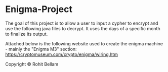 # Enigma-Project
The goal of this project is to allow a user to input a cypher to encrypt and use the following java files to decrypt. It uses the days of a specific month to finalize its output. 

Attached below is the following website used to create the enigma machine - mainly the "Enigma M3" section:
https://cryptomuseum.com/crypto/enigma/wiring.htm


Copyright © Rohit Bellam 

